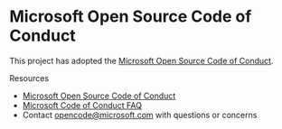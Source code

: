 # Microsoft Open Source Code of Conduct

This project has adopted the [Microsoft Open Source Code of Conduct](https://opensource.microsoft.com/codeofconduct/).

Resources

- [Microsoft Open Source Code of Conduct](https://opensource.microsoft.com/codeofconduct/)
- [Microsoft Code of Conduct FAQ](https://opensource.microsoft.com/codeofconduct/faq/)
- Contact [opencode@microsoft.com](mailto:opencode@microsoft.com) with questions or concerns
